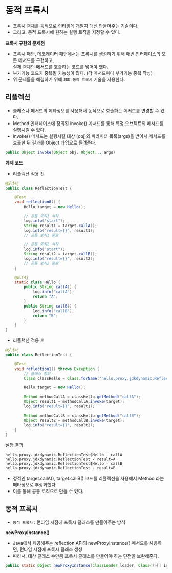 # 동적 프록시
* 프록시 객체를 동적으로 런타임에 개발자 대신 만들어주는 기술이다.
* 그리고, 동적 프록시에 원하는 실행 로직을 지정할 수 있다.

**프록시 구현의 문제점**
* 프록시 패턴, 데코레이터 패턴에서는 프록시를 생성하기 위해 매번 인터페이스의 모든 메서드를 구현하고,   
  실제 객체의 메서드를 호출하는 코드를 넣어야 했다.
* 부가기능 코드가 중복될 가능성이 많다. (각 메서드마다 부가기능 중복 작성)
* 위 문제들을 해결하기 위해 `JDK 동적 프록시` 기술을 사용한다.

## 리플렉션
* 클래스나 메서드의 메타정보를 사용해서 동적으로 호출하는 메서드를 변경할 수 있다.
* Method 인터페이스에 정의된 invoke() 메서드를 통해 특정 오브젝트의 메서드를 실행시킬 수 있다.
* invoke() 메서드는 실행시킬 대상 (obj)와 파라미터 목록(args)을 받아서 메서드를 호출한 뒤 결과를 Object 타입으로 돌려준다.
```java
public Object invoke(Object obj, Object... args)
```
**예제 코드**
* 리플랙션 적용 전
```java
@Slf4j
public class ReflectionTest {

    @Test
    void reflection0() {
        Hello target = new Hello();

        // 공통 로직1 시작
        log.info("start");
        String result1 = target.callA();
        log.info("result={}", result1);
        // 공통 로직1 종료

        // 공통 로직2 시작
        log.info("start");
        String result2 = target.callB();
        log.info("result={}", result2);
        // 공통 로직2 종료
    }

    @Slf4j
    static class Hello {
        public String callA() {
            log.info("callA");
            return "A";
        }
        public String callB() {
            log.info("callB");
            return "B";
        }
    }
}
```
* 리플랙션 적용 후
```java
@Slf4j
public class ReflectionTest {

    @Test
    void reflection1() throws Exception {
        // 클래스 정보
        Class classHello = Class.forName("hello.proxy.jdkdynamic.ReflectionTest$Hello");

        Hello target = new Hello();

        Method methodCallA = classHello.getMethod("callA");
        Object result1 = methodCallA.invoke(target);
        log.info("result={}", result1);

        Method methodCallB = classHello.getMethod("callB");
        Object result2 = methodCallB.invoke(target);
        log.info("result={}", result2);
    }
}
```
실행 결과
```
hello.proxy.jdkdynamic.ReflectionTest$Hello - callA
hello.proxy.jdkdynamic.ReflectionTest - result=A
hello.proxy.jdkdynamic.ReflectionTest$Hello - callB
hello.proxy.jdkdynamic.ReflectionTest - result=B
```
* 정적인 target.callA(), target.callB() 코드를 리플랙션을 사용해서 Method 라는 메타정보로 추상화했다.
* 이를 통해 공통 로직으로 만들 수 있다.

## 동적 프록시
* `동적 프록시` : 런타임 시점에 프록시 클래스를 만들어주는 방식

**newProxyInstance()**
* Java에서 제공해주는 reflection API의 newProxyInstance() 메서드를 사용하면, 런타임 시점에 프록시 클래스 생성
* 따라서, 대상 클래스 수만큼 프록시 클래스를 만들어야 하는 단점을 보완해준다.
```java
public static Object newProxyInstance(ClassLoader loader, Class<?>[] interfaces, InvocationHandler h)
```
